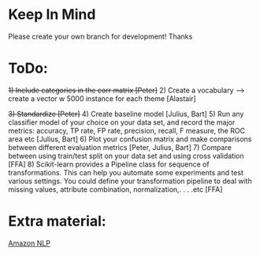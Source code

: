 # Keep In Mind
Please create your own branch for development! Thanks

# ToDo:
~~1) Include categories in the corr matrix [Peter]~~
2) Create a vocabulary --> create a vector w 5000 instance for each theme [Alastair]

~~3) Standardize [Peter]~~
4) Create baseline model [Julius, Bart]
5) Run any classifier model of your choice on your data set, and record the major metrics: accuracy, TP rate, FP rate, precision, recall, F measure, the ROC area etc [Julius, Bart]
6) Plot your confusion matrix and make comparisons between different evaluation metrics [Peter, Julius, Bart]
7) Compare between using train/test split on your data set and using cross validation [FFA]
8) Scikit-learn provides a Pipeline class for sequence of transformations. This can help you automate some experiments and test various settings. You could define your transformation pipeline to deal with missing values, attribute combination, normalization,. . . .etc [FFA]

# Extra material:
[Amazon NLP](https://github.com/aws-samples/aws-machine-learning-university-accelerated-nlp)
